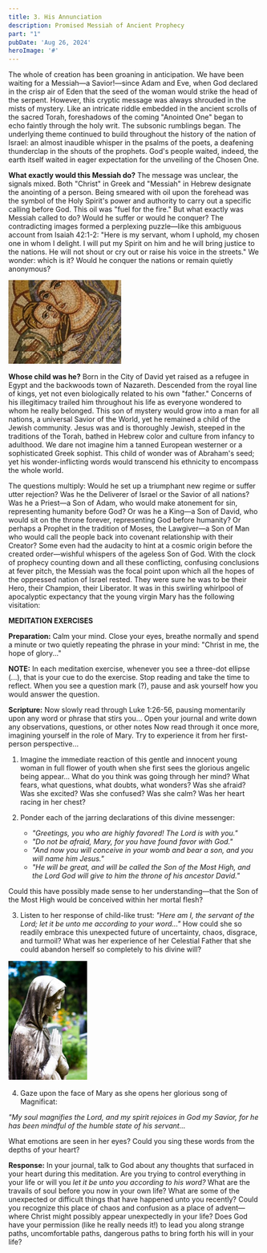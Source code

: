 ```yaml
---
title: 3. His Annunciation
description: Promised Messiah of Ancient Prophecy
part: "1"
pubDate: 'Aug 26, 2024'
heroImage: '#'
---
```


The whole of creation has been groaning in anticipation. We have been waiting for a Messiah—a Savior!—since Adam and Eve, when God declared in the crisp air of Eden that the seed of the woman would strike the head of the serpent. However, this cryptic message was always shrouded in the mists of mystery. Like an intricate riddle embedded in the ancient scrolls of the sacred Torah, foreshadows of the coming "Anointed One" began to echo faintly through the holy writ. The subsonic rumblings began. The underlying theme continued to build throughout the history of the nation of Israel: an almost inaudible whisper in the psalms of the poets, a deafening thunderclap in the shouts of the prophets. God's people waited, indeed, the earth itself waited in eager expectation for the unveiling of the Chosen One.

**What exactly would this Messiah do?** The message was unclear, the signals mixed. Both "Christ" in Greek and "Messiah" in Hebrew designate the anointing of a person. Being smeared with oil upon the forehead was the symbol of the Holy Spirit's power and authority to carry out a specific calling before God. This oil was "fuel for the fire." But what exactly was Messiah called to do? Would he suffer or would he conquer? The contradicting images formed a perplexing puzzle—like this ambiguous account from Isaiah 42:1-2: "Here is my servant, whom I uphold, my chosen one in whom I delight. I will put my Spirit on him and he will bring justice to the nations. He will not shout or cry out or raise his voice in the streets." We wonder: which is it? Would he conquer the nations or remain quietly anonymous?

![Image of Mary and Jesus](../../assets/3/annunciation.jpg)

**Whose child was he?** Born in the City of David yet raised as a refugee in Egypt and the backwoods town of Nazareth. Descended from the royal line of kings, yet not even biologically related to his own "father." Concerns of his illegitimacy trailed him throughout his life as everyone 
wondered to whom he really belonged. This son of mystery would grow into a man for all nations, a universal Savior of the World, yet he remained a child of the Jewish community. Jesus was and is thoroughly Jewish, steeped in the traditions of the Torah, bathed in Hebrew color and culture from infancy to adulthood. We dare not imagine him a tanned European westerner or a sophisticated Greek sophist. This child of wonder was of Abraham's seed; yet his wonder-inflicting words would transcend his ethnicity to encompass the whole world.

The questions multiply: Would he set up a triumphant new regime or suffer utter rejection? Was he the Deliverer of Israel or the Savior of all nations? Was he a Priest—a Son of Adam, who would make atonement for sin, representing humanity before God? Or was he a King—a Son of David, who would sit on the throne forever, representing God before humanity? Or perhaps a Prophet in the tradition of Moses, the Lawgiver—a Son of Man who would call the people back into covenant relationship with their Creator? Some even had the audacity to hint at a cosmic origin before the created order—wishful whispers of the ageless Son of God. With the clock of prophecy counting down and all these conflicting, confusing conclusions at fever pitch, the Messiah was the focal point upon which all the hopes of the oppressed nation of Israel rested. They were sure he was to be their Hero, their Champion, their Liberator. It was in this swirling whirlpool of apocalyptic expectancy that the young virgin Mary has the following visitation:

**MEDITATION EXERCISES**

**Preparation:** Calm your mind. Close your eyes, breathe normally and spend a minute or two quietly repeating the phrase in your mind: "Christ in me, the hope of glory..."

**NOTE:** In each meditation exercise, whenever you see a three-dot ellipse (...), that is your cue to do the exercise. Stop reading and take the time to reflect. When you see a question mark (?), pause and ask yourself how you would answer the question.

**Scripture:** Now slowly read through Luke 1:26-56, pausing momentarily upon any word or phrase that stirs you... Open your journal and write down any observations, questions, or other notes Now read through it once more, imagining yourself in the role of Mary. Try to experience it from her first-person perspective...

1. Imagine the immediate reaction of this gentle and innocent young woman in full flower of youth when she first sees the glorious angelic being appear... What do you think was going through her mind? What fears, what questions, what doubts, what wonders? Was she afraid? Was she excited? Was she confused? Was she calm? Was her heart racing in her chest?

2. Ponder each of the jarring declarations of this divine messenger:
   * *"Greetings, you who are highly favored! The Lord is with you."*
   * *"Do not be afraid, Mary, for you have found favor with God."*
   * *"And now you will conceive in your womb and bear a son, and you will name him Jesus."*
   * *"He will be great, and will be called the Son of the Most High, and the Lord God will give to him the throne of his ancestor David."*

Could this have possibly made sense to her understanding—that the Son of the Most High would be conceived within her mortal flesh?

3. Listen to her response of child-like trust: *"Here am I, the servant of the Lord; let it be unto me according to your word..."* How could she so readily embrace this unexpected future of uncertainty, chaos, disgrace, and turmoil? What was her experience of her Celestial Father that she could abandon herself so completely to his divine will?

![Image of mary](../../assets/3/mary_annunciation.png)

4. Gaze upon the face of Mary as she opens her glorious song of Magnificat: 

*"My soul magnifies the Lord, and my spirit rejoices in God my Savior, for he has been mindful of the humble state of his servant...* 

What emotions are seen in her eyes? Could you sing these words from the depths of your heart?

**Response:** In your journal, talk to God about any thoughts that surfaced in your heart during this meditation. Are you trying to control everything in your life or will you *let it be unto you according to his word?* What are the travails of soul before you now in your own life? What are some of the unexpected or difficult things that have happened unto you recently? Could you recognize this place of chaos and confusion as a place of advent—where Christ might possibly appear unexpectedly in your life? Does God have your permission (like he really needs it!) to lead you along strange paths, uncomfortable paths, dangerous paths to bring forth his will in your life?